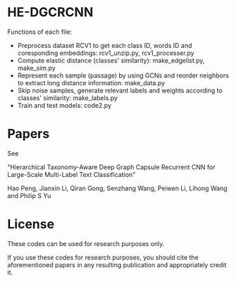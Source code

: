 # HE-DGCRCNN

Functions of each file:

 - Preprocess dataset RCV1 to get each class ID, words ID and coresponding embeddings: rcv1_unzip.py, rcv1_processer.py
 - Compute elastic distance (classes' similarity): make_edgelist.py, make_sim.py
 - Represent each sample (passage) by using GCNs and reorder neighbors to extract long distance information: make_data.py
 - Skip noise samples, generate relevant labels and weights according to classes' similarity: make_labels.py
 - Train and test models: code2.py 
 
# Papers

See

"Hierarchical Taxonomy-Aware Deep Graph Capsule Recurrent CNN for Large-Scale Multi-Label Text Classification"

Hao Peng, Jianxin Li, Qiran Gong, Senzhang Wang, Peiwen Li, Lihong Wang and Philip S Yu

# License

These codes can be used for research purposes only.

If you use these codes for research purposes, you should cite the aforementioned papers in any resulting publication and appropriately credit it.
